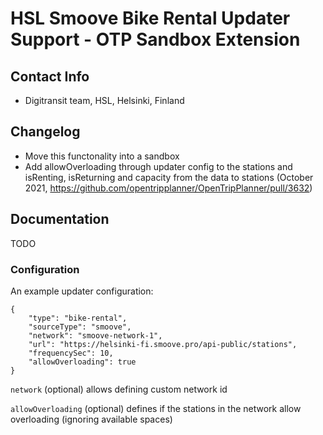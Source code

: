 # HSL Smoove Bike Rental Updater Support - OTP Sandbox Extension

## Contact Info
- Digitransit team, HSL, Helsinki, Finland

## Changelog
- Move this functonality into a sandbox
- Add allowOverloading through updater config to the stations and isRenting, isReturning and capacity from the data to stations (October 2021, https://github.com/opentripplanner/OpenTripPlanner/pull/3632)

## Documentation
TODO

### Configuration

An example updater configuration:
```
{
    "type": "bike-rental",
    "sourceType": "smoove",
    "network": "smoove-network-1",
    "url": "https://helsinki-fi.smoove.pro/api-public/stations",
    "frequencySec": 10,
    "allowOverloading": true
}
```

`network` (optional) allows defining custom network id

`allowOverloading` (optional) defines if the stations in the network allow overloading (ignoring available spaces)
